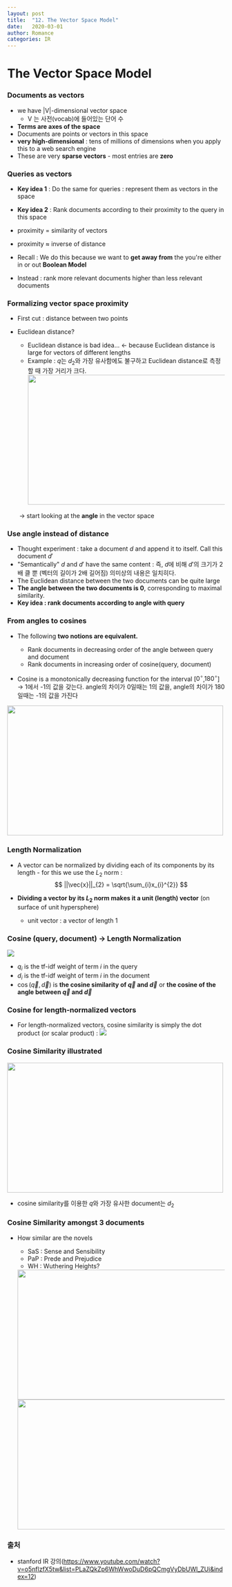 ```yaml
---
layout: post
title:  "12. The Vector Space Model"
date:   2020-03-01
author: Romance
categories: IR
---
```

# The Vector Space Model

### Documents as vectors

- we have |V|-dimensional vector space
  - V 는 사전(vocab)에 들어있는 단어 수
- **Terms are axes of the space**
- Documents are points or vectors in this space
- **very high-dimensional** : tens of millions of dimensions when you apply this to a web search engine
- These are very **sparse vectors** - most entries are **zero** 



### Queries as vectors

- **Key idea 1** : Do the same for queries : represent them as vectors in the space
- **Key idea 2** : Rank documents according to their proximity to the query in this space 

- proximity = similarity of vectors
- proximity $\approx$ inverse of distance
- Recall : We do this because we want to **get away from** the you're either in or out **Boolean Model**
- Instead : rank more relevant documents higher than less relevant documents



### Formalizing vector space proximity

- First cut : distance between two points

- Euclidean distance?

  - Euclidean distance is bad idea... $\leftarrow$ because Euclidean distance is large for vectors of different lengths
  - Example : $q$는 $d_{2}$와 가장 유사함에도 불구하고 Euclidean distance로 측정할 때 가장 거리가 크다.
    <img src="/assets/image/euclidean.PNG" width = "500" height = "300">

  

  ​	$\rightarrow$ start looking at the **angle** in the vector space



### Use  angle instead of distance

- Thought experiment : take a document $d$ and append it to itself. Call this document $d'$
- "Semantically" $d$ and $d'$ have the same content : 즉, $d$에 비해 $d'$의 크기가 2배 클 뿐 (벡터의 길이가 2배 길어짐) 의미상의 내용은 일치히다.
- The Euclidean distance between the two documents can be quite large
- **The angle between the two documents is 0**, corresponding to maximal similarity.
- **Key idea : rank documents according to angle with query**



### From angles to cosines

- The following **two notions are equivalent.**
  - Rank documents in decreasing order of the angle between query and document
  - Rank documents in increasing order of cosine(query, document)

- Cosine is a monotonically decreasing function for the interval [$0^{\circ}$,$180^\circ$] $\rightarrow$ 1에서 -1의 값을 갖는다. angle의 차이가 0일때는 1의 값을, angle의 차이가 180일때는 -1의 값을 가진다

<img src="/assets/image/cosine.PNG" width = "500" height = "300">



### Length Normalization

- A vector can be normalized by dividing each of its components by its length - for this we use the $L_{2}$ norm : 
  $$
  ||\vec{x}||_{2} = \sqrt{\sum_{i}x_{i}^{2}}
  $$

- **Dividing a vector by its $L_{2}$ norm makes it a unit (length) vector** (on surface of unit hypersphere)
  
  - unit vector : a vector of length 1



### Cosine (query, document) $\rightarrow$ Length Normalization

<img src="/assets/image/cosine_notion.PNG">


- $q_{i}$ is the tf-idf weight of term $i$ in the query
- $d_{i}$ is the tf-idf weight of term $i$ in the document
- $\cos{(\vec{q},\vec{d})}$ is **the cosine similarity of $\vec{q}$ and $\vec{d}$** or **the cosine of the angle between $\vec{q}$ and $\vec{d}$** 



### Cosine for length-normalized vectors

- For length-normalized vectors, cosine similarity is simply the dot product (or scalar product) :
  <img src="/assets/image/cosine_notion2.PNG">

### Cosine Similarity illustrated

  <img src="/assets/image/cosine_sim.PNG" width = "500" height = "300">
  


- cosine similarity를 이용한 $q$와 가장 유사한 document는 $d_2$



### Cosine Similarity amongst 3 documents

- How similar are the novels 

  - SaS : Sense and Sensibility
  - PaP : Prede and Prejudice
  - WH : Wuthering Heights?

  <img src="/assets/image/cosine_example.PNG" width = "500" height = "300">
  

  <img src="/assets/image/cosine_example2.PNG" width = "500" height = "300">

### 출처
- stanford IR 강의(https://www.youtube.com/watch?v=o5nflzfX5tw&list=PLaZQkZp6WhWwoDuD6pQCmgVyDbUWl_ZUi&index=12)

